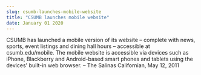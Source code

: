 ```yaml
---
slug: csumb-launches-mobile-website
title: "CSUMB launches mobile website"
date: January 01 2020
---
```


<p>CSUMB has launched a mobile version of its website – complete with news, sports, event listings and dining hall hours – accessible at csumb.edu/mobile. The mobile website is accessible via devices such as iPhone, Blackberry and Android-based smart phones and tablets using the devices' built-in web browser. – The Salinas Californian, May 12, 2011
</p>

